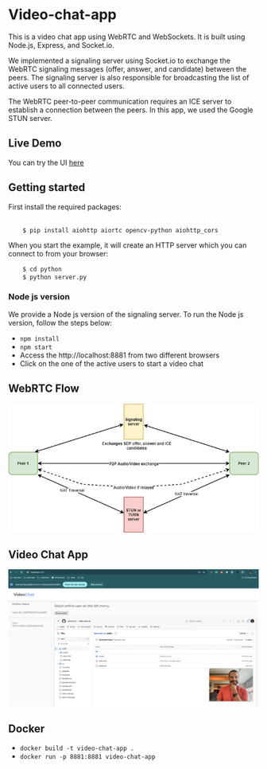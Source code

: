 # Video-chat-app

This is a video chat app using WebRTC and WebSockets. It is built using Node.js, Express, and Socket.io.

We implemented a signaling server using Socket.io to exchange the WebRTC signaling messages (offer, answer, and candidate) between the peers. 
The signaling server is also responsible for broadcasting the list of active users to all connected users.

The WebRTC peer-to-peer communication requires an ICE server to establish a connection between the peers. In this app, we used the Google STUN server.

## Live Demo
You can try the UI [here](https://apssouza22.github.io/video-chat-rtc/public/)    

## Getting started

First install the required packages:

```code-block:: console

    $ pip install aiohttp aiortc opencv-python aiohttp_cors
```

When you start the example, it will create an HTTP server which you
can connect to from your browser:

```code-block:: console
    $ cd python 
    $ python server.py
```

### Node js version

We provide a Node js version of the signaling server. To run the Node js version, follow the steps below:

- `npm install`
- `npm start`
- Access the http://localhost:8881 from two different browsers
- Click on the one of the active users to start a video chat

## WebRTC Flow
<img src="webrtc-flow.jpeg">

## Video Chat App
<img src="video-chat.png">


## Docker
- `docker build -t video-chat-app .`
- `docker run -p 8881:8881 video-chat-app`




